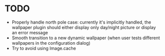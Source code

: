 # TODO

* Properly handle north pole case: currently it's implicitly handled,
  the wallpaper plugin should either display only day/night picture or
  display an error message
* Smooth transition to a new dynamic wallpaper (when user tests different
  wallpapers in the configuration dialog)
* Try to avoid using Image.cache

